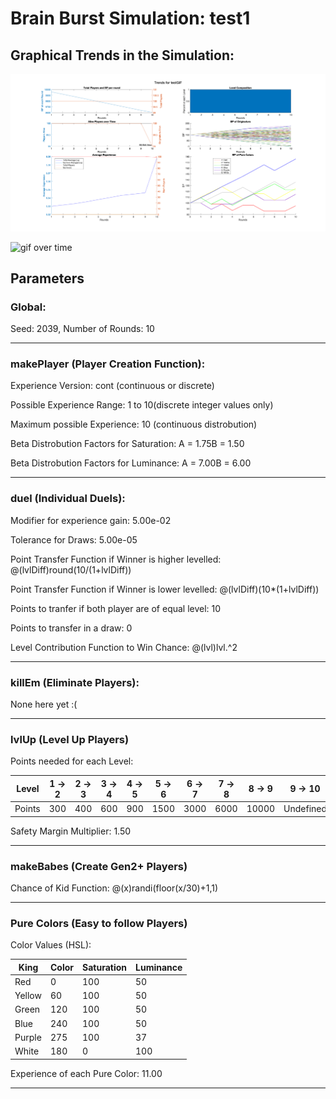 # Brain Burst Simulation: test1 

## Graphical Trends in the Simulation:
![Trends Graphs](trendsPic.png)

![gif over time](BBoverTime.gif)

## Parameters 
### Global: 

Seed: 2039, Number of Rounds: 10 

--- 

### makePlayer (Player Creation Function): 

Experience Version: cont (continuous or discrete)

Possible Experience Range: 1 to 10(discrete integer values only) 

Maximum possible Experience: 10 (continuous distrobution) 

Beta Distrobution Factors for Saturation: A = 1.75B = 1.50 

Beta Distrobution Factors for Luminance: A = 7.00B = 6.00 

--- 

### duel (Individual Duels): 

Modifier for experience gain: 5.00e-02 

Tolerance for Draws: 5.00e-05 

Point Transfer Function if Winner is higher levelled: @(lvlDiff)round(10/(1+lvlDiff)) 

Point Transfer Function if Winner is lower levelled: @(lvlDiff)(10*(1+lvlDiff)) 

Points to tranfer if both player are of equal level: 10 

Points to transfer in a draw: 0

Level Contribution Function to Win Chance: @(lvl)lvl.^2 

--- 

### killEm (Eliminate Players):

None here yet :(

--- 

### lvlUp (Level Up Players) 

Points needed for each Level:

|Level|1 -> 2|2 -> 3|3 -> 4|4 -> 5|5 -> 6|6 -> 7|7 -> 8|8 -> 9|9 -> 10|
|---|---|---|---|---|---|---|---|---|---|
|Points|300|400|600|900|1500|3000|6000|10000|Undefined|

Safety Margin Multiplier: 1.50

--- 

### makeBabes (Create Gen2+ Players)

Chance of Kid Function: @(x)randi(floor(x/30)+1,1) 

--- 

### Pure Colors (Easy to follow Players) 

Color Values (HSL): 

|King |Color|Saturation|Luminance|
|---|---|---|---|
| Red | 0 | 100 | 50 |
| Yellow | 60 | 100 | 50 |
| Green | 120 | 100 | 50 |
| Blue | 240 | 100 | 50 |
| Purple | 275 | 100 | 37 |
| White | 180 | 0 | 100 |

Experience of each Pure Color: 11.00

--- 

